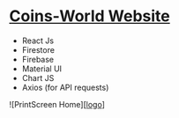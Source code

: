 
# [Coins-World Website](https://coins-world-d1714.web.app/)

*	React Js 
*	Firestore
*	Firebase
*	Material UI
*	Chart JS
*	Axios (for API requests)

![PrintScreen Home][[logo](https://github.com/Alkoby/coins-world/src/images/ps1.png)]

